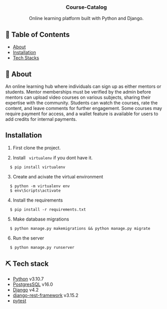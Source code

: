 <h3 align="center">Course-Catalog</h3>

<p align="center">
  Online learning platform built with Python and Django.
</p>

## 📝 Table of Contents

- [About](#about)
- [Installation](#installation)
- [Tech Stacks](#tech)

## 🧐 About <a name = "about"></a>

An online learning hub where individuals can sign up as either mentors or students. Mentor memberships must be verified by the admin before mentors can upload video courses on various subjects, sharing their expertise with the community. Students can watch the courses, rate the content, and leave comments for further engagement. Some courses may require payment for access, and a wallet feature is available for users to add credits for internal payments.



## Installation <a name="installation"></a>

1. First clone the project.

2. Install ``` virtualenv``` if you dont have it.

```
  $ pip install virtualenv
```

3. Create and acivate the virtual environment
```
  $ python -m virtualenv env
  $ env\Scripts\activate
```

4. Install the requirements
```
  $ pip install -r requirements.txt
```

5. Make database migrations
```
  $ python manage.py makemigrations && python manage.py migrate
```

6. Run the server
```
  $ python manage.py runserver
```

## ⛏️ Tech stack <a name = "tech"></a>
- [Python](https://www.python.org/doc/) v3.10.7
- [PostgresSQL](https://www.postgresql.org/docs/current/index.html) v16.0
- [Django](https://docs.djangoproject.com/en/5.1/) v4.2
- [django-rest-framework](https://www.django-rest-framework.org/) v3.15.2
- [pytest](https://docs.pytest.org/en/stable/)


